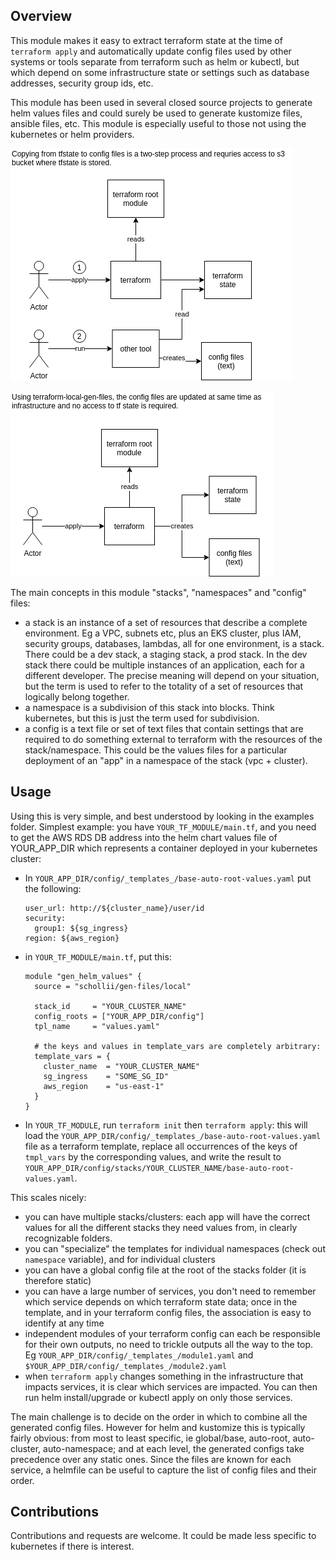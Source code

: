 Overview
--------

This module makes it easy to extract terraform state at the time of
`terraform apply` and automatically update config files used by other
systems or tools separate from terraform such as helm or kubectl, but 
which depend on some infrastructure state or settings such as database
addresses, security group ids, etc. 

This module has been <a id="my-anchor">used</a> in several closed source projects to generate 
helm values files and could surely be used to generate kustomize files, 
ansible files, etc. This module is especially useful to those 
not using the kubernetes or helm providers. 

<a id="image-from-tfstate">![image](docs/configs-with-infra-data-from-tfstate.png) </a>

<a id="image-directly-from-terraform">![image](docs/configs-with-infra-data-directly-from-terraform.png) </a>

The main concepts in this module "stacks", "namespaces" and "config" 
files: 

- a stack is an instance of a set of resources that describe a complete
  environment. Eg a VPC, subnets etc, plus an EKS cluster, plus 
  IAM, security groups, databases, lambdas, all for one environment, 
  is a stack. There could be a dev stack, a staging stack, a prod 
  stack. In the dev stack there could be multiple instances of an 
  application, each for a different developer. The precise meaning 
  will depend on your situation, but the term is used to refer to the
  totality of a set of resources that logically belong together. 
- a namespace is a subdivision of this stack into blocks. Think 
  kubernetes, but this is just the term used for subdivision.
- a config is a text file or set of text files that contain settings
  that are required to do something external to terraform with the 
  resources of the stack/namespace. This could be the values files 
  for a particular deployment of an "app" in a namespace of the 
  stack (vpc + cluster).


Usage
-----

Using this is very simple, and best understood by looking in the
examples folder. Simplest example: you have `YOUR_TF_MODULE/main.tf`, 
and you need to get the AWS RDS DB address into the helm chart values 
file of YOUR_APP_DIR which represents a container deployed in your 
kubernetes cluster: 

- In `YOUR_APP_DIR/config/_templates_/base-auto-root-values.yaml` 
  put the following: 
  ```
  user_url: http://${cluster_name}/user/id
  security:
    group1: ${sg_ingress}
  region: ${aws_region}
  ```

- in `YOUR_TF_MODULE/main.tf`, put this: 
  ```
  module "gen_helm_values" {
    source = "schollii/gen-files/local"

    stack_id     = "YOUR_CLUSTER_NAME"
    config_roots = ["YOUR_APP_DIR/config"]
    tpl_name     = "values.yaml"

    # the keys and values in template_vars are completely arbitrary:
    template_vars = {
      cluster_name  = "YOUR_CLUSTER_NAME"
      sg_ingress    = "SOME_SG_ID"
      aws_region    = "us-east-1"
    }
  }
  ```

- In `YOUR_TF_MODULE`, run `terraform init` then `terraform apply`: 
  this will load the `YOUR_APP_DIR/config/_templates_/base-auto-root-values.yaml` 
  file as a terraform template, replace all occurrences of the keys of 
  `tmpl_vars` by the corresponding values, and write the result to 
  `YOUR_APP_DIR/config/stacks/YOUR_CLUSTER_NAME/base-auto-root-values.yaml`. 

This scales nicely:

- you can have multiple stacks/clusters: each app will have the 
  correct values for all the different stacks they need values from, 
  in clearly recognizable folders. 
- you can "specialize" the templates for individual namespaces (check 
  out `namespace` variable), and for individual clusters
- you can have a global config file at the root of the stacks folder
  (it is therefore static)
- you can have a large number of services, you don't need to remember 
  which service depends on which terraform state data; once in the 
  template, and in your terraform config files, the association is
  easy to identify at any time
- independent modules of your terraform config can each be responsible
  for their own outputs, no need to trickle outputs all the way to 
  the top. Eg `YOUR_APP_DIR/config/_templates_/module1.yaml`
  and `$YOUR_APP_DIR/config/_templates_/module2.yaml`
- when `terraform apply` changes something in the infrastructure that 
  impacts services, it is clear which services are impacted. You can 
  then run helm install/upgrade or kubectl apply on only those 
  services. 

The main challenge is to decide on the order in which to combine all 
the generated config files. However for helm and kustomize this is 
typically fairly obvious: from most to least specific, ie global/base,
auto-root, auto-cluster, auto-namespace; and at each level, the 
generated configs take precedence over any static ones. Since the 
files are known for each service, a helmfile can be useful to 
capture the list of config files and their order. 


Contributions
-------------

Contributions and requests are welcome. It could be made less 
specific to kubernetes if there is interest. 